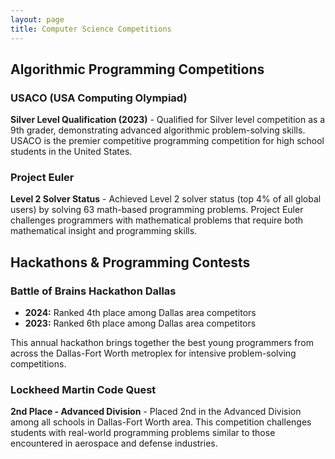 ```yaml
---
layout: page
title: Computer Science Competitions
---
```


## Algorithmic Programming Competitions

### USACO (USA Computing Olympiad)
**Silver Level Qualification (2023)** - Qualified for Silver level competition as a 9th grader, demonstrating advanced algorithmic problem-solving skills. USACO is the premier competitive programming competition for high school students in the United States.

### Project Euler
**Level 2 Solver Status** - Achieved Level 2 solver status (top 4% of all global users) by solving 63 math-based programming problems. Project Euler challenges programmers with mathematical problems that require both mathematical insight and programming skills.

## Hackathons & Programming Contests

### Battle of Brains Hackathon Dallas
- **2024:** Ranked 4th place among Dallas area competitors
- **2023:** Ranked 6th place among Dallas area competitors

This annual hackathon brings together the best young programmers from across the Dallas-Fort Worth metroplex for intensive problem-solving competitions.

### Lockheed Martin Code Quest
**2nd Place - Advanced Division** - Placed 2nd in the Advanced Division among all schools in Dallas-Fort Worth area. This competition challenges students with real-world programming problems similar to those encountered in aerospace and defense industries.
<br>
